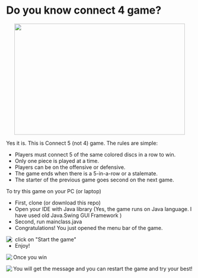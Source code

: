 # Do you know connect 4 game?

<p align="center">
  <img width="460" height="300" src =https://github.com/Khanspii/Connect5Game/blob/master/GitHubProjects/src/Readme%20Images/Connect_4_Board_and_Box.jpg/>
</p>
  
Yes it is. This is Connect 5 (not 4) game. 
The rules are simple:
* Players must connect 5 of the same colored discs in a row to win.
* Only one piece is played at a time.
* Players can be on the offensive or defensive.
* The game ends when there is a 5-in-a-row or a stalemate.
* The starter of the previous game goes second on the next game.

To try this game on your PC (or laptop)
* First, clone (or download this repo)
* Open your IDE with Java library (Yes, the game runs on Java language. I have used old Java.Swing GUI Framework )
* Second, run mainclass.java
* Congratulations! You just opened the menu bar of the game.

<img align = "left" src =https://github.com/Khanspii/Connect5Game/blob/master/GitHubProjects/src/Readme%20Images/Menu.PNG/>

* click on "Start the game"
* Enjoy!

<img align = "left" src =https://github.com/Khanspii/Connect5Game/blob/master/GitHubProjects/src/Readme%20Images/play.PNG>

Once you win

<img align = "left" src =https://github.com/Khanspii/Connect5Game/blob/master/GitHubProjects/src/Readme%20Images/Won.PNG>

You will get the message and you can restart the game and try your best!
